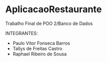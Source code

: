 # AplicacaoRestaurante
Trabalho Final de POO 2/Banco de Dados

INTEGRANTES:
- Paulo Vitor Fonseca Barros
- Tallys de Freitas Castro
- Raphael Ribeiro de Sousa
